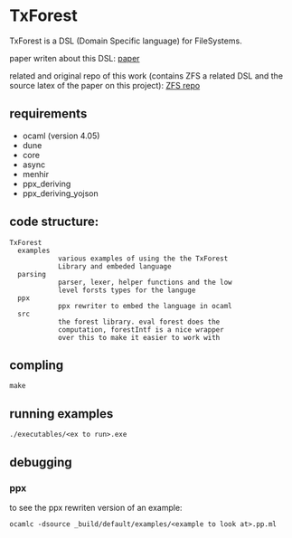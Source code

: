 # TxForest
TxForest is a DSL (Domain Specific language) for FileSystems.

paper writen about this DSL: [paper](http://www.cs.cornell.edu/~dilorenzo/docs/txforest.pdf)

related and original repo of this work (contains ZFS a related DSL and the source latex of the paper on this project): [ZFS repo](https://github.com/cornell-pl/ocaml-zfs)


## requirements
- ocaml (version 4.05)
- dune
- core
- async
- menhir
- ppx_deriving
- ppx_deriving_yojson

## code structure:

    TxForest
      examples
                various examples of using the the TxForest
                Library and embeded language
      parsing
                parser, lexer, helper functions and the low
                level forsts types for the languge
      ppx
                ppx rewriter to embed the language in ocaml
      src
                the forest library. eval forest does the
                computation, forestIntf is a nice wrapper
                over this to make it easier to work with


## compling
``` make ```

## running examples
``` ./executables/<ex to run>.exe ```

## debugging

### ppx
to see the ppx rewriten version of an example:


```ocamlc -dsource _build/default/examples/<example to look at>.pp.ml```

